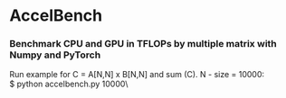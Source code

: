 # AccelBench
### Benchmark CPU and GPU in TFLOPs by multiple matrix with Numpy and PyTorch



Run example for C = A[N,N] x B[N,N] and sum (C). N - size = 10000:\
$ python accelbench.py 10000\
